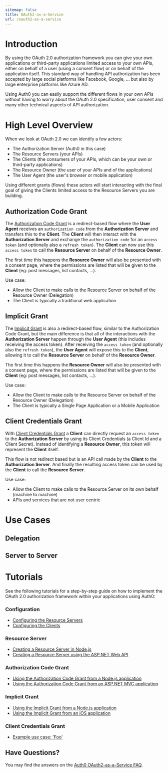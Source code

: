 ```yaml
---
sitemap: false
title: OAuth2-as-a-Service
url: /oauth2-as-a-service
---
```


# Introduction

By using the OAuth 2.0 authorization framework you can give your own applications or third-party applications limited access to your own APIs, either on behalf of a user (using a consent flow) or on behalf of the application itself. This standard way of handling API authorization has been accepted by large social platforms like Facebook, Google, ... but also by large enterprise platforms like Azure AD.

Using Auth0 you can easily support the different flows in your own APIs without having to worry about the OAuth 2.0 specification, user consent and many other technical aspects of API authorization.

# High Level Overview

When we look at OAuth 2.0 we can identify a few actors:

 - The Authorization Server (Auth0 in this case)
 - The Resource Servers (your APIs)
 - The Clients (the consumers of your APIs, which can be your own or third-party applications)
 - The Resource Owner (the user of your APIs and of the applications)
 - The User Agent (the user's browser or mobile application)

Using different grants (flows) these actors will start interacting with the final goal of giving the Clients limited access to the Resource Servers you are building.

## Authorization Code Grant

The [Authorization Code Grant](https://tools.ietf.org/html/rfc6749#section-4.1) is a redirect-based flow where the **User Agent** receives an `authorization code` from the **Authorization Server** and transfers this to the **Client**. The **Client** will then interact with the **Authorization Server** and exchange the `authorization code` for an `access token` (and optionally also a `refresh token`). The **Client** can now use this `access token` to call the **Resource Server** on behalf of the **Resource Owner**.

The first time this happens the **Resource Owner** will also be presented with a consent page, where the permissions are listed that will be given to the **Client** (eg: post messages, list contacts, ...).

Use case:

 - Allow the Client to make calls to the Resource Server on behalf of the Resource Owner (Delegation)
 - The Client is typically a traditional web application

## Implicit Grant

The [Implicit Grant](https://tools.ietf.org/html/rfc6749#section-4.2) is also a redirect-based flow, similar to the Authorization Code Grant, but the main difference is that all of the interactions with the **Authorization Server** happen through the **User Agent** (this includes receiving the access token). After receiving the `access token` (and optionally also the `refresh token`), the **User Agent** will expose this to the **Client**, allowing it to call the **Resource Server** on behalf of the **Resource Owner**.

The first time this happens the **Resource Owner** will also be presented with a consent page, where the permissions are listed that will be given to the **Client** (eg: post messages, list contacts, ...).

Use case:

- Allow the Client to make calls to the Resource Server on behalf of the Resource Owner (Delegation)
- The Client is typically a Single Page Application or a Mobile Application

## Client Credentials Grant

With [Client Credentials Grant](https://tools.ietf.org/html/rfc6749#section-4.4) a **Client** can directly request an `access token` to the **Authorization Server** by using its Client Credentials (a Client Id and a Client Secret). Instead of identifying a **Resource Owner**, this token will represent the **Client** itself.

This flow is not redirect based but is an API call made by the **Client** to the **Authorization Server**. And finally the resulting access token can be used by the  **Client** to call the **Resource Server**.

Use case:

- Allow the Client to make calls to the Resource Server on its own behalf (machine to machine)
- APIs and services that are not user centric

# Use Cases

## Delegation

## Server to Server

# Tutorials

See the following tutorials for a step-by-step guide on how to implement the OAuth 2.0 authorization framework within your applications using Auth0:

### Configuration

 - [Configuring the Resource Servers](/oauth2-as-a-service/resource-servers)
 - [Configuring the Clients](/oauth2-as-a-service/clients)

### Resource Server

 - [Creating a Resource Server in Node.js](/oauth2-as-a-service/resource-servers/node-js)
 - [Creating a Resource Server using the ASP.NET Web API](/oauth2-as-a-service/resource-servers/asp-net)

### Authorization Code Grant

 - [Using the Authorization Code Grant from a Node.js application](/oauth2-as-a-service/authorization-code-grant/node-js)
 - [Using the Authorization Code Grant from an ASP.NET MVC application](/oauth2-as-a-service/authorization-code-grant/asp-net)

### Implicit Grant

 - [Using the Implicit Grant from a Node.js application](/oauth2-as-a-service/implicit-grant/node-js)
 - [Using the Implicit Grant from an iOS application](/oauth2-as-a-service/authorization-code-grant/asp-net)

### Client Credentials Grant

 - [Example use case: 'Foo'](/oauth2-as-a-service/client-credentials-grant/use-case-foo)

## Have Questions?

You may find the answers on the [Auth0 OAuth2-as-a-Service FAQ](/oauth2-as-a-service/faq).
